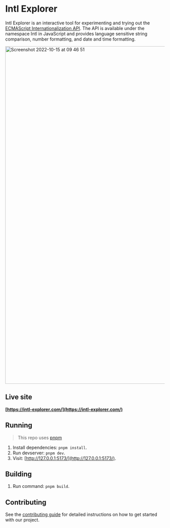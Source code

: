 # Intl Explorer

Intl Explorer is an interactive tool for experimenting and trying out the [ECMAScript Internationalization API](https://developer.mozilla.org/en-US/docs/Web/JavaScript/Reference/Global_Objects/Intl). The API is available under the namespace Intl in JavaScript and provides language sensitive string comparison, number formatting, and date and time formatting.

<img width="1064" alt="Screenshot 2022-10-15 at 09 46 51" src="https://user-images.githubusercontent.com/21122051/195975711-8845dd28-7090-47e9-b366-525ad9091f65.png">

## Live site

**[https://intl-explorer.com/](https://intl-explorer.com/)**

## Running

> This repo uses [pnpm](https://pnpm.io/)

1. Install dependencies: `pnpm install`.
2. Run devserver: `pnpm dev`.
3. Visit: [http://127.0.0.1:5173/](http://127.0.0.1:5173/).

## Building

1. Run command: `pnpm build`.

## Contributing

See the [contributing guide](CONTRIBUTING.md) for detailed instructions on how to get started with our project.
